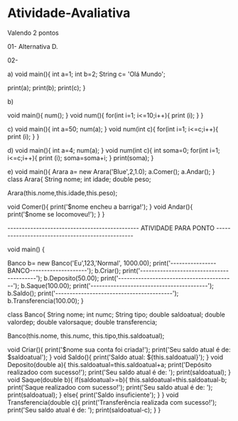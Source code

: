 # Atividade-Avaliativa
Valendo 2 pontos

01- Alternativa D.

02-

  a) 
  void main(){
  int a=1;
  int b=2;
  String c= 'Olá Mundo';

  print(a);
  print(b);
  print(c);
}

 b)
  
void main(){ 
  num();
}
void num(){ 
  for(int i=1; i<=10;i++){
   print (i); 
  } 
}

 c)
  void main(){ 
  int a=50;
  num(a);
}
void num(int c){ 
  for(int i=1; i<=c;i++){
   print (i); 
  } 
}

d)
void main(){ 
  int a=4;
  num(a);
}
 void num(int c){ 
  int soma=0;
  for(int i=1; i<=c;i++){
   print (i); 
    soma=soma+i;
  }
    print(soma);
}

e)
  void main(){ 
  Arara a= new Arara('Blue',2,1.0);
  a.Comer();
  a.Andar();
}
class Arara{
   String nome;
   int idade;
   double peso;
   
 Arara(this.nome,this.idade,this.peso); 
  
 void Comer(){
  print('$nome encheu a barriga!');
 }
 void Andar(){
  print('$nome se locomoveu!');
 }
}

---------------------------------------------- ATIVIDADE PARA PONTO -------------------------------------------------


void main() {

Banco b= new Banco('Eu',123,'Normal', 1000.00);
  print('----------------BANCO--------------------');
  b.Criar();
  print('-----------------------------------------');
  b.Deposito(50.00);
  print('-----------------------------------------');
  b.Saque(100.00);
  print('-----------------------------------------');
  b.Saldo();
  print('-----------------------------------------');
  b.Transferencia(100.00);
}

class Banco{
  String nome;
  int numc;
  String tipo;
  double saldoatual;
  double valordep;
  double valorsaque;
  double transferencia;
  
  Banco(this.nome, this.numc, this.tipo,this.saldoatual);
  
  void Criar(){
    print('$nome sua conta foi criada!');
    print('Seu saldo atual é de: $saldoatual');
  }
  void Saldo(){
   print('Saldo atual: ${this.saldoatual}'); 
  }
  void Deposito(double a){
    this.saldoatual=this.saldoatual+a; 
    print('Depósito realizadoo com sucesso!');
    print('Seu saldo atual é de: ');
    print(saldoatual);
  }
   void Saque(double b){
     if(saldoatual>=b){
    this.saldoatual=this.saldoatual-b;
     print('Saque realizadoo com sucesso!');
     print('Seu saldo atual é de: ');
    print(saldoatual);
     }
     else{
       print('Saldo insuficiente');
     }
   }
  void Transferencia(double c){
    print('Transferência realizada com sucesso!');
    print('Seu saldo atual é de: ');
    print(saldoatual-c);
  }
}












  
